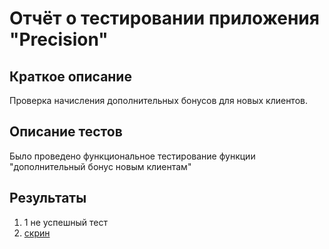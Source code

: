 # Отчёт о тестировании приложения "Precision"

## Краткое описание

Проверка начисления дополнительных бонусов для новых клиентов.

## Описание тестов

Было проведено функциональное тестирование функции "дополнительный бонус новым клиентам"

## Результаты

1. 1 не успешный тест 
1. [скрин](https://github.com/AnatolyTS/precision/issues/1)
